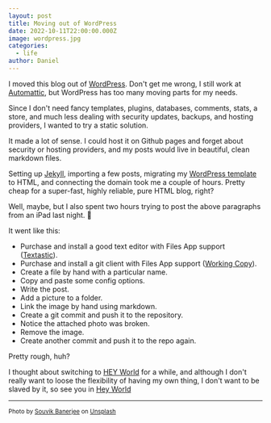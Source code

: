 ```yaml
---
layout: post
title: Moving out of WordPress
date: 2022-10-11T22:00:00.000Z
image: wordpress.jpg
categories:
  - life
author: Daniel
---
```

I moved this blog out of [WordPress](https://wordpress.org/). Don't get me wrong, I still work at [Automattic](https://automattic.com), but WordPress has too many moving parts for my needs.

Since I don't need fancy templates, plugins<!--more-->, databases, comments, stats, a store, and much less dealing with security updates, backups, and hosting providers, I wanted to try a static solution.

It made a lot of sense. I could host it on Github pages and forget about security or hosting providers, and my posts would live in beautiful, clean markdown files.

Setting up [Jekyll](https://jekyllrb.com/), importing a few posts, migrating my [WordPress template](https://github.com/afterxleep/danielbernal_co) to HTML, and connecting the domain took me a couple of hours. Pretty cheap for a super-fast, highly reliable, pure HTML blog, right?

Well, maybe, but I also spent two hours trying to post the above paragraphs from an iPad last night. 🤔

It went like this:

* Purchase and install a good text editor with Files App support ([Textastic](https://www.textasticapp.com/)).
* Purchase and install a git client with Files App support ([Working Copy](https://workingcopy.app/)).
* Create a file by hand with a particular name.
* Copy and paste some config options.
* Write the post.
* Add a picture to a folder.
* Link the image by hand using markdown.
* Create a git commit and push it to the repository.
* Notice the attached photo was broken.
* Remove the image.
* Create another commit and push it to the repo again.

Pretty rough, huh? 

I thought about switching to [HEY World](https://world.hey.com/) for a while, and although I don't really want to loose the flexibility of having my own thing, I don't want to be slaved by it, so see you in [Hey World](https://world.hey.com/danielbernal)


---
<sup>Photo by <a href="https://unsplash.com/@rswebsols?utm_source=unsplash&utm_medium=referral&utm_content=creditCopyText">Souvik Banerjee</a> on <a href="https://unsplash.com/s/photos/wordpress?utm_source=unsplash&utm_medium=referral&utm_content=creditCopyText">Unsplash</a></sup>
  